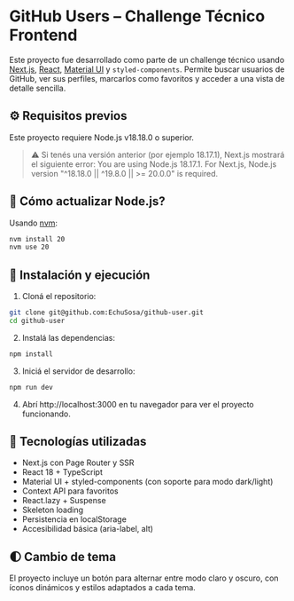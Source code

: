 # GitHub Users – Challenge Técnico Frontend

Este proyecto fue desarrollado como parte de un challenge técnico usando [Next.js](https://nextjs.org), [React](https://react.dev/), [Material UI](https://mui.com/) y `styled-components`.
Permite buscar usuarios de GitHub, ver sus perfiles, marcarlos como favoritos y acceder a una vista de detalle sencilla.

## ⚙️ Requisitos previos
Este proyecto requiere Node.js v18.18.0 o superior.

> ⚠️ Si tenés una versión anterior (por ejemplo 18.17.1), Next.js mostrará el siguiente error:
You are using Node.js 18.17.1. For Next.js, Node.js version "^18.18.0 || ^19.8.0 || >= 20.0.0" is required.

## 🔄 Cómo actualizar Node.js?
Usando [nvm](https://github.com/nvm-sh/nvm):
```bash
nvm install 20
nvm use 20
```

## 🚀 Instalación y ejecución
1. Cloná el repositorio:
```bash
git clone git@github.com:EchuSosa/github-user.git
cd github-user
```
2. Instalá las dependencias:
```bash
npm install
```

3. Iniciá el servidor de desarrollo:
```bash
npm run dev
```

4. Abrí http://localhost:3000 en tu navegador para ver el proyecto funcionando.

## 🧩 Tecnologías utilizadas
- Next.js con Page Router y SSR
- React 18 + TypeScript
- Material UI + styled-components (con soporte para modo dark/light)
- Context API para favoritos
- React.lazy + Suspense
- Skeleton loading
- Persistencia en localStorage
- Accesibilidad básica (aria-label, alt)

## 🌓 Cambio de tema
El proyecto incluye un botón para alternar entre modo claro y oscuro, con íconos dinámicos y estilos adaptados a cada tema.
